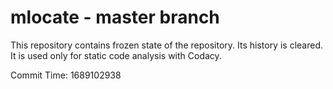 # mlocate - master branch

This repository contains frozen state of the repository.
Its history is cleared. It is used only for static code
analysis with Codacy.

Commit Time: 1689102938
